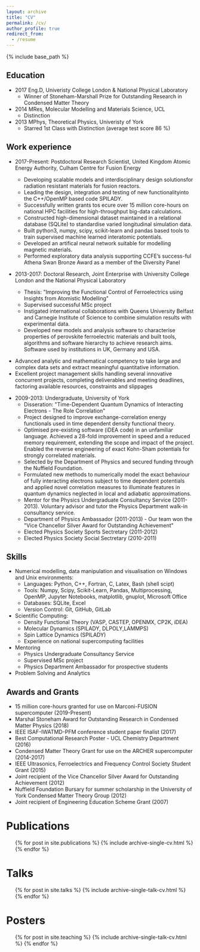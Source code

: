 ```yaml
---
layout: archive
title: "CV"
permalink: /cv/
author_profile: true
redirect_from:
  - /resume
---
```


{% include base_path %}

## Education

- 2017 Eng.D, Univeristy College London & National Physical Laboratory
  * Winner of Stoneham-Marshall Prize for Outstanding Research in Condensed Matter Theory
- 2014 MRes, Molecular Modelling and Materials Science, UCL
  * Distinction
- 2013 MPhys, Theoretical Physics, Univeristy of York
  * Starred 1st Class with Distinction (average test score 86 %)

## Work experience

- 2017-Present: Postdoctoral Research Scientist, United Kingdom Atomic Energy Authority, Culham Centre for Fusion Energy
  * Developing scalable models and interdisciplinary design solutionsfor radiation resistant materials for fusion reactors.
  * Leading the design, integration and testing of new functionalityinto the C++/OpenMP based code SPILADY.
  * Successfully written grants tos ecure over 15 million core-hours on national HPC facilities for high-throughput big-data calculations.
  * Constructed high-dimensional dataset maintained in a relational database (SQLite) to standardise varied longitudinal simulation data.
  * Built python3, numpy, scipy, scikit-learn and pandas based tools to train supervised machine learned interatomic potentials.
  * Developed an artifical neural network suitable for modelling magnetic materials.
  * Performed exploratory data analysis supporting CCFE’s success-ful Athena Swan Bronze Award as a member of the Diversity Panel

- 2013-2017: Doctoral Research, Joint Enterprise with University College London and the National Physical Laboratory
  * Thesis: "Improving the Functional Control of Ferroelectrics using Insights from Atomistic Modelling"
  * Supervised successful MSc project
  * Instigated international collaborations with Queens University Belfast and Carnegie Institute of Science to combine simulation results with experimental data.
  * Developed new models and analysis software to characterise properties of perovskite ferroelectric materials and built tools, algorithms and software hierarchy to achieve research aims. Software used by institutions in UK, Germany and USA.
 * Advanced analytic and mathematical competency to take large and complex data sets and extract meaningful quantitative information.
 * Excellent project management skills handling several innovative concurrent projects, completing deliverables and meeting deadlines, factoring available resources, constraints and slippages
 
- 2009-2013: Undergraduate, University of York
  * Disseration: "Time-Dependent Quantum Dynamics of Interacting Electrons - The Role Correlation"
  * Project designed to improve exchange-correlation energy functionals used in time dependent density functional theory.
  * Optimised pre-existing software (iDEA code) in an unfamiliar language. Achieved a 28-fold improvement in speed and a reduced memory requirement, extending the scope and impact of the project. Enabled the reverse engineering of exact Kohn-Sham potentials for strongly correlated materials.
  * Selected by the Department of Physics and secured funding through the Nuffield Foundation.
  * Formulated new methods to numerically model the exact behaviour of fully interacting electrons subject to time dependent potentials and applied novel correlation measures to illuminate features in quantum dynamics neglected in local and adiabatic approximations.
  * Mentor for the Physics Undergraduate Consultancy Service (2011-2013). Voluntary advisor and tutor the Physics Department walk-in consultancy service.
  * Department of Physics Ambassador (2011-2013) - Our team won the "Vice Chancellor Silver Award for Outstanding Achievement"
  * Elected Physics Society Sports Sectretary (2011-2012)
  * Elected Physics Society Social Sectretary (2010-2011)

## Skills

- Numerical modelling, data manipulation and visualisation on Windows and Unix environments: 
  * Languages: Python, C++, Fortran, C, Latex, Bash (shell scipt)
  * Tools: Numpy, Scipy, Scikit-Learn, Pandas, Multiprocessing, OpenMP, Jupyter Notebooks, matplotlib, gnuplot, Microsoft Office
  * Databases: SQLite, Excel
  * Version Control: Git, GitHub, GitLab
- Scientific Computing:
  * Density Functional Theory (VASP, CASTEP, OPENMX, CP2K, iDEA) 
  * Molecular Dynamics (SPILADY, DLPOLY,LAMMPS)
  * Spin Lattice Dynamics (SPILADY)
  * Experience on national supercomputing facilities
- Mentoring
  * Physics Undergraduate Consultancy Service
  * Supervised MSc project
  * Physics Department Ambassador for prospective students
- Problem Solving and Analytics

## Awards and Grants
* 15 million core-hours granted for use on Marconi-FUSION supercomputer (2019-Present)
* Marshal Stoneham Award for Outstanding Research in Condensed Matter Physics (2018)
* IEEE ISAF-IWATMD-PFM conference student paper finalist (2017)
* Best Computational Research Poster - UCL Chemistry Department (2016)
* Condensed Matter Theory Grant for use on the ARCHER supercomputer (2014-2017)
* IEEE Ultrasonics, Ferroelectrics and Frequency Control Society Student Grant (2015)
* Joint recipient of the Vice Chancellor Silver Award for Outstanding Achievement (2012)
* Nuffield Foundation Bursary for summer scholarship in the University of York Condensed Matter Theory Group (2012)
* Joint recipient of Engineering Education Scheme Grant (2007) 

Publications
======
  <ul>{% for post in site.publications %}
    {% include archive-single-cv.html %}
  {% endfor %}</ul>
  
Talks
======
  <ul>{% for post in site.talks %}
    {% include archive-single-talk-cv.html %}
  {% endfor %}</ul>
  
Posters
======
  <ul>{% for post in site.teaching %}
    {% include archive-single-talk-cv.html %}
  {% endfor %}</ul>
  

